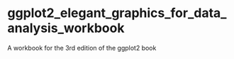 # ggplot2_elegant_graphics_for_data_analysis_workbook
A workbook for the 3rd edition of the ggplot2 book 
